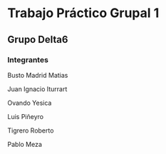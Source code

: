 # Trabajo Práctico Grupal 1
## Grupo Delta6
### Integrantes
Busto Madrid Matias

Juan Ignacio Iturrart

Ovando Yesica

Luis Piñeyro

Tigrero Roberto	

Pablo Meza
